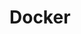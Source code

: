 # Docker

<!-- TODOs
tls
  prevent duplication

octopus
  clean up / unregister
  samples with real projects
  tentacle for running terraform / packer
  env ps for selecting matching profiles - fetch from consul / vault
  terraform chef solo
  channels with version number
  tentacle reconfigure

dotnet
  cookbook for frameworks (include core)
  ngen
  samples

consul
  consul config cleanup (server and client addresses)
  dns, forwarding
  separate tokens
  mutliple dcs
  consul acl dynamic bootstrap
  consul cookbook: open ports

vault
  ha with chef

clusters: leader aliases
proper unix folder names for containers (/user/bin, /tmp/, etc)
terraform builder as own repo
  also for windows
  daemon.json for terraform unix as well
vagrant auto processing of machine helpers
  clean up intermediate images / containers / volumes
tf helper scripts default params only once
  argument list for all helpers
override sample for swarm host
  also in vagrant
helper script default hostname params
hostmanager remove only on destroy
virtualbox test
  private network dhcp and resolve
helper scripts hostname
compose vars (ip / name)

vagrant environment naming (exclude "samples", name-tenant-env)

unilicense

samples
+consul
+consul-template
+vault
+dotnet core web
+dotnet fx web
+swarm manager
-->
